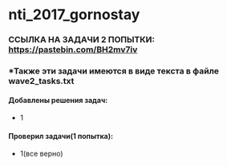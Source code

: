 # nti_2017_gornostay

### ССЫЛКА НА ЗАДАЧИ 2 ПОПЫТКИ: https://pastebin.com/BH2mv7iv
### *Также эти задачи имеются в виде текста в файле wave2_tasks.txt

#### Добавлены решения задач:
- 1

#### Проверил задачи(1 попытка):
- 1(все верно)
